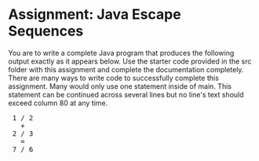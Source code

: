 # Assignment: Java Escape Sequences

You are to write a complete Java program that produces the following output
exactly as it appears below. Use the starter code provided in the src folder 
with this assignment and complete the documentation completely. There are many 
ways to write code to successfully complete this assignment. Many would only 
use one statement inside of main. This statement can be continued across several 
lines but no line's text should exceed column 80 at any time.

<pre>
 1 / 2
   +
 2 / 3
   =
 7 / 6
</pre>